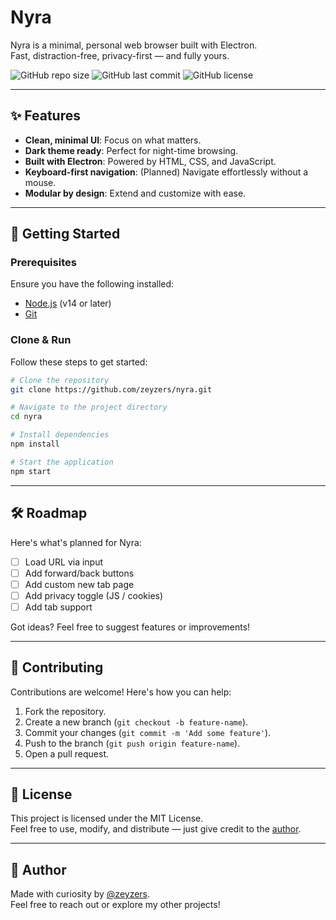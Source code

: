 # Nyra

Nyra is a minimal, personal web browser built with Electron.  
Fast, distraction-free, privacy-first — and fully yours.

![GitHub repo size](https://img.shields.io/github/repo-size/zeyzers/nyra?style=flat-square)
![GitHub last commit](https://img.shields.io/github/last-commit/zeyzers/nyra?style=flat-square)
![GitHub license](https://img.shields.io/github/license/zeyzers/nyra?style=flat-square)

---

## ✨ Features

- **Clean, minimal UI**: Focus on what matters.
- **Dark theme ready**: Perfect for night-time browsing.
- **Built with Electron**: Powered by HTML, CSS, and JavaScript.
- **Keyboard-first navigation**: (Planned) Navigate effortlessly without a mouse.
- **Modular by design**: Extend and customize with ease.

---

## 🚀 Getting Started

### Prerequisites

Ensure you have the following installed:
- [Node.js](https://nodejs.org/) (v14 or later)
- [Git](https://git-scm.com/)

### Clone & Run

Follow these steps to get started:

```bash
# Clone the repository
git clone https://github.com/zeyzers/nyra.git

# Navigate to the project directory
cd nyra

# Install dependencies
npm install

# Start the application
npm start
```

---

## 🛠️ Roadmap

Here's what's planned for Nyra:

- [ ] Load URL via input
- [ ] Add forward/back buttons
- [ ] Add custom new tab page
- [ ] Add privacy toggle (JS / cookies)
- [ ] Add tab support

Got ideas? Feel free to suggest features or improvements!

---

## 🤝 Contributing

Contributions are welcome! Here's how you can help:

1. Fork the repository.
2. Create a new branch (`git checkout -b feature-name`).
3. Commit your changes (`git commit -m 'Add some feature'`).
4. Push to the branch (`git push origin feature-name`).
5. Open a pull request.

---

## 📜 License

This project is licensed under the MIT License.  
Feel free to use, modify, and distribute — just give credit to the [author](https://github.com/zeyzers).

---

## 👤 Author

Made with curiosity by [@zeyzers](https://github.com/zeyzers).  
Feel free to reach out or explore my other projects!
